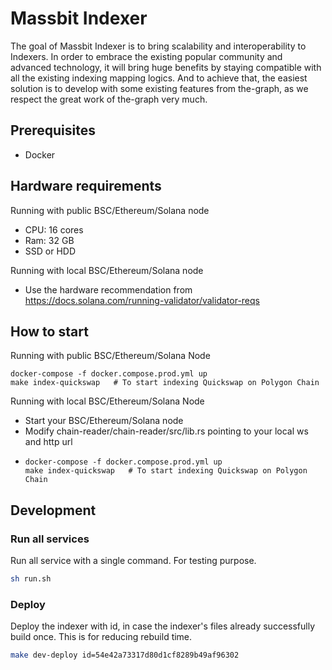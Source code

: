 # Massbit Indexer
The goal of Massbit Indexer is to bring scalability and interoperability to Indexers.
In order to embrace the existing popular community and advanced technology, it will bring huge benefits by staying compatible with all the existing indexing mapping logics.
And to achieve that, the easiest solution is to develop with some existing features from the-graph, as we respect the great work of the-graph very much.

## Prerequisites
- Docker

## Hardware requirements
Running with public BSC/Ethereum/Solana node
- CPU: 16 cores
- Ram: 32 GB
- SSD or HDD

Running with local BSC/Ethereum/Solana node
- Use the hardware recommendation from https://docs.solana.com/running-validator/validator-reqs

## How to start
Running with public BSC/Ethereum/Solana Node
```shell
docker-compose -f docker.compose.prod.yml up
make index-quickswap   # To start indexing Quickswap on Polygon Chain
```

Running with local BSC/Ethereum/Solana Node
- Start your BSC/Ethereum/Solana node
- Modify chain-reader/chain-reader/src/lib.rs pointing to your local ws and http url
- ```shell
  docker-compose -f docker.compose.prod.yml up
  make index-quickswap   # To start indexing Quickswap on Polygon Chain
  ```

## Development
### Run all services
Run all service with a single command. For testing purpose.
```bash
sh run.sh
```

### Deploy
Deploy the indexer with id, in case the indexer's files already successfully build once. This is for reducing rebuild time.

```bash
make dev-deploy id=54e42a73317d80d1cf8289b49af96302
```